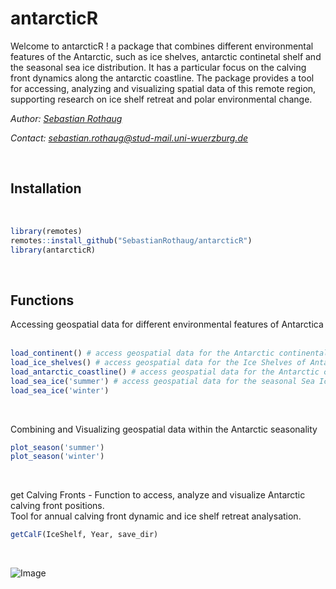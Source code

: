 # antarcticR
Welcome to antarcticR ! a package that combines different environmental features of the Antarctic, such as ice shelves, antarctic continetal shelf and the seasonal sea ice distribution. 
It has a particular focus on the calving front dynamics along the antarctic coastline. 
The package provides a tool for accessing, analyzing and visualizing spatial data of this remote region, supporting research on ice shelf retreat and polar environmental change.
&nbsp;

*Author: [Sebastian Rothaug](http://students.eagle-science.org/students/students-2024/sebastian/)*

*Contact: sebastian.rothaug@stud-mail.uni-wuerzburg.de*

&nbsp;

## Installation
&nbsp;
```R
library(remotes)
remotes::install_github("SebastianRothaug/antarcticR")
library(antarcticR)
```
&nbsp;

## Functions
Accessing geospatial data for different environmental features of Antarctica
&nbsp;
```R
load_continent() # access geospatial data for the Antarctic continental shelf
load_ice_shelves() # access geospatial data for the Ice Shelves of Antarctica
load_antarctic_coastline() # access geospatial data for the Antarctic coastline
load_sea_ice('summer') # access geospatial data for the seasonal Sea Ice thickness and distribution
load_sea_ice('winter')
```
&nbsp;

Combining and Visualizing geospatial data within the Antarctic seasonality
&nbsp;
```R
plot_season('summer')
plot_season('winter')
```
&nbsp;

get Calving Fronts - Function to access, analyze and visualize Antarctic calving front positions. <br>
Tool for annual calving front dynamic and ice shelf retreat analysation.
&nbsp;
```R
getCalF(IceShelf, Year, save_dir)
```
&nbsp;


![Image](https://github.com/user-attachments/assets/1bd51974-9dbd-4b92-9d77-59422f9fd43d)
